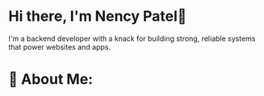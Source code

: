 # Hi there, I'm Nency Patel👋
I'm a backend developer with a knack for building strong, reliable systems that power websites and apps.

# :dizzy: About Me:
